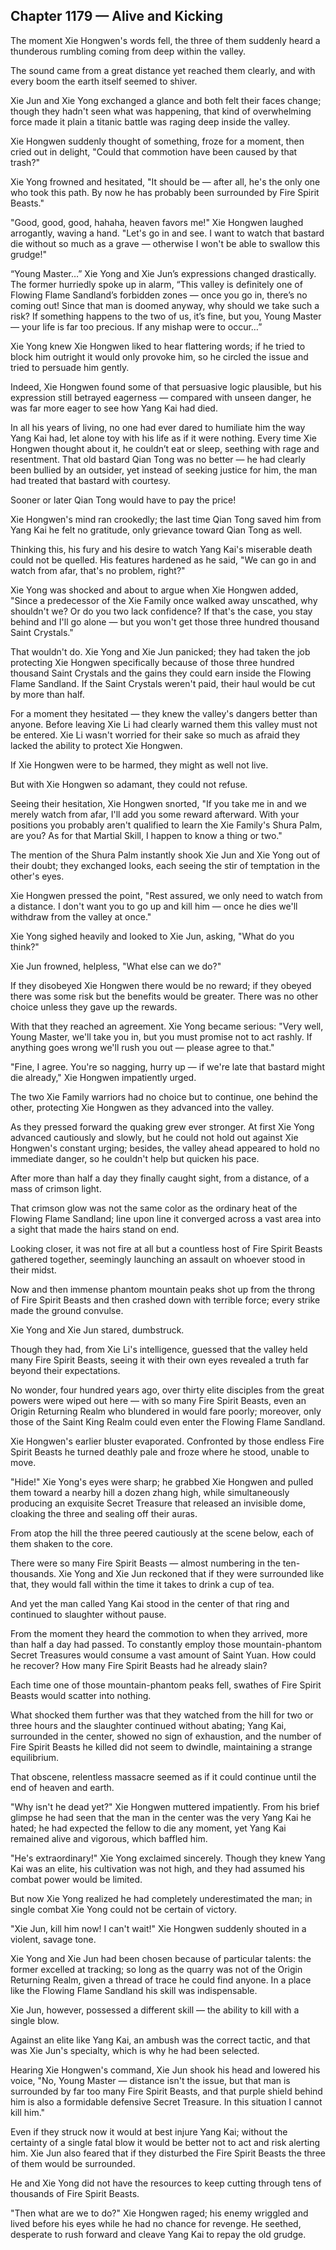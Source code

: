 ## Chapter 1179 — Alive and Kicking

The moment Xie Hongwen's words fell, the three of them suddenly heard a thunderous rumbling coming from deep within the valley.

The sound came from a great distance yet reached them clearly, and with every boom the earth itself seemed to shiver.

Xie Jun and Xie Yong exchanged a glance and both felt their faces change; though they hadn't seen what was happening, that kind of overwhelming force made it plain a titanic battle was raging deep inside the valley.

Xie Hongwen suddenly thought of something, froze for a moment, then cried out in delight, "Could that commotion have been caused by that trash?"

Xie Yong frowned and hesitated, "It should be — after all, he's the only one who took this path. By now he has probably been surrounded by Fire Spirit Beasts."

"Good, good, good, hahaha, heaven favors me!" Xie Hongwen laughed arrogantly, waving a hand. "Let's go in and see. I want to watch that bastard die without so much as a grave — otherwise I won't be able to swallow this grudge!"

“Young Master…” Xie Yong and Xie Jun’s expressions changed drastically. The former hurriedly spoke up in alarm, “This valley is definitely one of Flowing Flame Sandland’s forbidden zones — once you go in, there’s no coming out! Since that man is doomed anyway, why should we take such a risk? If something happens to the two of us, it’s fine, but you, Young Master — your life is far too precious. If any mishap were to occur…”

Xie Yong knew Xie Hongwen liked to hear flattering words; if he tried to block him outright it would only provoke him, so he circled the issue and tried to persuade him gently.

Indeed, Xie Hongwen found some of that persuasive logic plausible, but his expression still betrayed eagerness — compared with unseen danger, he was far more eager to see how Yang Kai had died.

In all his years of living, no one had ever dared to humiliate him the way Yang Kai had, let alone toy with his life as if it were nothing. Every time Xie Hongwen thought about it, he couldn’t eat or sleep, seething with rage and resentment. That old bastard Qian Tong was no better — he had clearly been bullied by an outsider, yet instead of seeking justice for him, the man had treated that bastard with courtesy.

Sooner or later Qian Tong would have to pay the price!

Xie Hongwen's mind ran crookedly; the last time Qian Tong saved him from Yang Kai he felt no gratitude, only grievance toward Qian Tong as well.

Thinking this, his fury and his desire to watch Yang Kai's miserable death could not be quelled. His features hardened as he said, "We can go in and watch from afar, that's no problem, right?"

Xie Yong was shocked and about to argue when Xie Hongwen added, "Since a predecessor of the Xie Family once walked away unscathed, why shouldn't we? Or do you two lack confidence? If that's the case, you stay behind and I'll go alone — but you won't get those three hundred thousand Saint Crystals."

That wouldn't do. Xie Yong and Xie Jun panicked; they had taken the job protecting Xie Hongwen specifically because of those three hundred thousand Saint Crystals and the gains they could earn inside the Flowing Flame Sandland. If the Saint Crystals weren't paid, their haul would be cut by more than half.

For a moment they hesitated — they knew the valley's dangers better than anyone. Before leaving Xie Li had clearly warned them this valley must not be entered. Xie Li wasn't worried for their sake so much as afraid they lacked the ability to protect Xie Hongwen.

If Xie Hongwen were to be harmed, they might as well not live.

But with Xie Hongwen so adamant, they could not refuse.

Seeing their hesitation, Xie Hongwen snorted, "If you take me in and we merely watch from afar, I'll add you some reward afterward. With your positions you probably aren't qualified to learn the Xie Family's Shura Palm, are you? As for that Martial Skill, I happen to know a thing or two."

The mention of the Shura Palm instantly shook Xie Jun and Xie Yong out of their doubt; they exchanged looks, each seeing the stir of temptation in the other's eyes.

Xie Hongwen pressed the point, "Rest assured, we only need to watch from a distance. I don't want you to go up and kill him — once he dies we'll withdraw from the valley at once."

Xie Yong sighed heavily and looked to Xie Jun, asking, "What do you think?"

Xie Jun frowned, helpless, "What else can we do?"

If they disobeyed Xie Hongwen there would be no reward; if they obeyed there was some risk but the benefits would be greater. There was no other choice unless they gave up the rewards.

With that they reached an agreement. Xie Yong became serious: "Very well, Young Master, we'll take you in, but you must promise not to act rashly. If anything goes wrong we'll rush you out — please agree to that."

"Fine, I agree. You're so nagging, hurry up — if we're late that bastard might die already," Xie Hongwen impatiently urged.

The two Xie Family warriors had no choice but to continue, one behind the other, protecting Xie Hongwen as they advanced into the valley.

As they pressed forward the quaking grew ever stronger. At first Xie Yong advanced cautiously and slowly, but he could not hold out against Xie Hongwen's constant urging; besides, the valley ahead appeared to hold no immediate danger, so he couldn't help but quicken his pace.

After more than half a day they finally caught sight, from a distance, of a mass of crimson light.

That crimson glow was not the same color as the ordinary heat of the Flowing Flame Sandland; line upon line it converged across a vast area into a sight that made the hairs stand on end.

Looking closer, it was not fire at all but a countless host of Fire Spirit Beasts gathered together, seemingly launching an assault on whoever stood in their midst.

Now and then immense phantom mountain peaks shot up from the throng of Fire Spirit Beasts and then crashed down with terrible force; every strike made the ground convulse.

Xie Yong and Xie Jun stared, dumbstruck.

Though they had, from Xie Li's intelligence, guessed that the valley held many Fire Spirit Beasts, seeing it with their own eyes revealed a truth far beyond their expectations.

No wonder, four hundred years ago, over thirty elite disciples from the great powers were wiped out here — with so many Fire Spirit Beasts, even an Origin Returning Realm who blundered in would fare poorly; moreover, only those of the Saint King Realm could even enter the Flowing Flame Sandland.

Xie Hongwen's earlier bluster evaporated. Confronted by those endless Fire Spirit Beasts he turned deathly pale and froze where he stood, unable to move.

"Hide!" Xie Yong's eyes were sharp; he grabbed Xie Hongwen and pulled them toward a nearby hill a dozen zhang high, while simultaneously producing an exquisite Secret Treasure that released an invisible dome, cloaking the three and sealing off their auras.

From atop the hill the three peered cautiously at the scene below, each of them shaken to the core.

There were so many Fire Spirit Beasts — almost numbering in the ten-thousands. Xie Yong and Xie Jun reckoned that if they were surrounded like that, they would fall within the time it takes to drink a cup of tea.

And yet the man called Yang Kai stood in the center of that ring and continued to slaughter without pause.

From the moment they heard the commotion to when they arrived, more than half a day had passed. To constantly employ those mountain-phantom Secret Treasures would consume a vast amount of Saint Yuan. How could he recover? How many Fire Spirit Beasts had he already slain?

Each time one of those mountain-phantom peaks fell, swathes of Fire Spirit Beasts would scatter into nothing.

What shocked them further was that they watched from the hill for two or three hours and the slaughter continued without abating; Yang Kai, surrounded in the center, showed no sign of exhaustion, and the number of Fire Spirit Beasts he killed did not seem to dwindle, maintaining a strange equilibrium.

That obscene, relentless massacre seemed as if it could continue until the end of heaven and earth.

"Why isn't he dead yet?" Xie Hongwen muttered impatiently. From his brief glimpse he had seen that the man in the center was the very Yang Kai he hated; he had expected the fellow to die any moment, yet Yang Kai remained alive and vigorous, which baffled him.

"He's extraordinary!" Xie Yong exclaimed sincerely. Though they knew Yang Kai was an elite, his cultivation was not high, and they had assumed his combat power would be limited.

But now Xie Yong realized he had completely underestimated the man; in single combat Xie Yong could not be certain of victory.

"Xie Jun, kill him now! I can't wait!" Xie Hongwen suddenly shouted in a violent, savage tone.

Xie Yong and Xie Jun had been chosen because of particular talents: the former excelled at tracking; so long as the quarry was not of the Origin Returning Realm, given a thread of trace he could find anyone. In a place like the Flowing Flame Sandland his skill was indispensable.

Xie Jun, however, possessed a different skill — the ability to kill with a single blow.

Against an elite like Yang Kai, an ambush was the correct tactic, and that was Xie Jun's specialty, which is why he had been selected.

Hearing Xie Hongwen's command, Xie Jun shook his head and lowered his voice, "No, Young Master — distance isn't the issue, but that man is surrounded by far too many Fire Spirit Beasts, and that purple shield behind him is also a formidable defensive Secret Treasure. In this situation I cannot kill him."

Even if they struck now it would at best injure Yang Kai; without the certainty of a single fatal blow it would be better not to act and risk alerting him. Xie Jun also feared that if they disturbed the Fire Spirit Beasts the three of them would be surrounded.

He and Xie Yong did not have the resources to keep cutting through tens of thousands of Fire Spirit Beasts.

"Then what are we to do?" Xie Hongwen raged; his enemy wriggled and lived before his eyes while he had no chance for revenge. He seethed, desperate to rush forward and cleave Yang Kai to repay the old grudge.